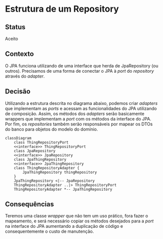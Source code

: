 # Estrutura de um Repository

<!-- https://github.com/joelparkerhenderson/architecture-decision-record/tree/main/locales/en/templates/decision-record-template-by-michael-nygard -->

## Status

Aceito

## Contexto

O JPA funciona utilizando de uma interface que herda de JpaRepository (ou outros). Precisamos de uma forma de
conectar o JPA à *port* do *repository* através do *adapter*.

## Decisão

Utilizando a estrutura descrita no diagrama abaixo, podemos criar *adapters* que implementam as *ports* e acessam as
funcionalidades do JPA utilizando de composição. Assim, os métodos dos *adapters* serão basicamente wrappers que
implementam a *port* com os métodos da interface do JPA. Por fim, os *repositories* também serão responsáveis por
mapear os DTOs do banco para objetos do modelo do domínio.

```mermaid
classDiagram
    class ThingRepositoryPort
    <<interface>> ThingRepositoryPort
    class JpaRepository
    <<interface>> JpaRepository
    class JpaThingRepository
    <<interface>> JpaThingRepository
    class ThingRepositoryAdapter {
        JpaThingRepository thingRepository
    }
    JpaThingRepository <|-- JpaRepository
    ThingRepositoryAdapter ..|> ThingRepositoryPort
    ThingRepositoryAdapter *-- JpaThingRepository
```

## Consequências

Teremos uma classe *wrapper* que não tem um uso prático, fora fazer o mapeamento, e será necessário copiar os métodos
desejados para a *port* na interface do JPA aumentando a duplicação de código e consequentemente o custo de manutenção.
